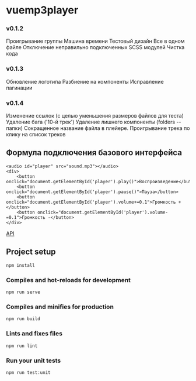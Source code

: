 ﻿# vuemp3player

### v0.1.2
Проигрывание группы Машина времени
Тестовый дизайн
Все в одном файле
Отключение неправильно подключенных SCSS модулей
Чистка кода

### v0.1.3
Обновление логотипа
Разбиение на компоненты
Исправление пагинации

### v0.1.4
Изменение ссылок (с целью уменьшения размеров файлов для теста)
Удаление бага ('10-й трек')
Удаление лишнего компоненты (folders -- папки)
Сокращенное название файла в плейере.
Проигрывание трека по клику на список треков

## Формула подключения базового интерфейса
```
<audio id="player" src="sound.mp3"></audio>
<div>
	<button onclick="document.getElementById('player').play()">Воспроизведение</button>
	<button onclick="document.getElementById('player').pause()">Пауза</button>
	<button onclick="document.getElementById('player').volume+=0.1">Громкость +</button>
	<button onclick="document.getElementById('player').volume-=0.1">Громкость -</button>
</div>
```

<a href="https://proweb63.ru/help/js/html5-audio-js">API</a>

## Project setup
```
npm install
```

### Compiles and hot-reloads for development
```
npm run serve
```

### Compiles and minifies for production
```
npm run build
```

### Lints and fixes files
```
npm run lint
```

### Run your unit tests
```
npm run test:unit
```
